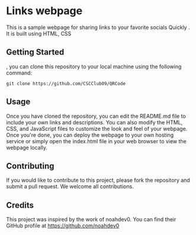 # Links webpage

This is a sample webpage for sharing links to your favorite socials Quickly . It is built using HTML, CSS

## Getting Started

, you can clone this repository to your local machine using the following command:

```
git clone https://github.com/CSCClub09/QRCode
```

## Usage

Once you have cloned the repository, you can edit the README.md file to include your own links and descriptions. You can also modify the HTML, CSS, and JavaScript files to customize the look and feel of your webpage. Once you're done, you can deploy the webpage to your own hosting service or simply open the index.html file in your web browser to view the webpage locally.

## Contributing

If you would like to contribute to this project, please fork the repository and submit a pull request. We welcome all contributions.

## Credits

This project was inspired by the work of noahdev0. You can find their GitHub profile at https://github.com/noahdev0


